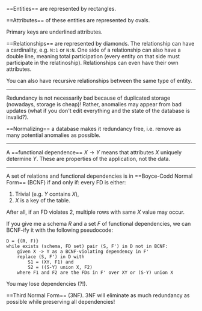 

==Entities== are represented by rectangles.

==Attributes== of these entities are represented by ovals.

Primary keys are underlined attributes.

==Relationships== are represented by diamonds. The relationship can have a cardinality, e.g. `N:1` or `N:N`. One side of a relationship can also have a double line, meaning total participation (every entity on that side must participate in the relatinoship). Relationships can even have their own attributes.

You can also have recursive relationships between the same type of entity.

---

Redundancy is not necessarily bad because of duplicated storage (nowadays, storage is cheap)! Rather, anomalies may appear from bad updates (what if you don't edit everything and the state of the database is invalid?). 

==Normalizing== a database makes it redundancy free, i.e. remove as many potential anomalies as possible. 

---

A ==functional dependence== $X \to Y$ means that attributes $X$ uniquely determine $Y$. These are properties of the application, not the data.

---

A set of relations and functional dependencies is in ==Boyce-Codd Normal Form== (BCNF) if and only if: every FD is either:

1. Trivial (e.g. $Y$ contains $X$),
2. $X$ is a key of the table.

After all, if an FD violates 2, multiple rows with same $X$ value may occur.


If you give me a schema $R$ and a set $F$ of functional dependencies, we can BCNF-ify it with the following pseudocode:

```
D = {(R, F)}
while exists (schema, FD set) pair (S, F') in D not in BCNF:
	given X -> Y as a BCNF-violating dependency in F'
	replace (S, F') in D with
		S1 = (XY, F1) and
		S2 = ((S-Y) union X, F2)
	where F1 and F2 are the FDs in F' over XY or (S-Y) union X
```

You may lose dependencies (?!).

==Third Normal Form== (3NF). 3NF will eliminate as much redundancy as possible while preserving all dependencies!


